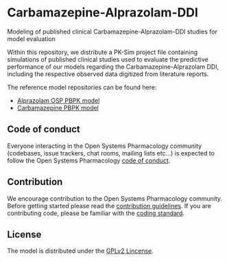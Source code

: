 # Carbamazepine-Alprazolam-DDI
Modeling of published clinical Carbamazepine-Alprazolam-DDI studies for model evaluation

Within this repository, we distribute a PK-Sim project file containing simulations of published clinical studies used to evaluate the predictive performance of our models regarding the Carbamazepine-Alprazolam DDI, including the respective observed data digitized from literature reports. 

The reference model repositories can be found here:

- [Alprazolam OSP PBPK model](https://github.com/Open-Systems-Pharmacology/Alprazolam-Model)
- [Carbamazepine PBPK model](https://github.com/Open-Systems-Pharmacology/Carbamazepine-Model)

## Code of conduct

Everyone interacting in the Open Systems Pharmacology community (codebases, issue trackers, chat rooms, mailing lists etc...) is expected to follow the Open Systems Pharmacology [code of conduct](https://github.com/Open-Systems-Pharmacology/Suite/blob/master/CODE_OF_CONDUCT.md#contributor-covenant-code-of-conduct).

## Contribution

We encourage contribution to the Open Systems Pharmacology community. Before getting started please read the [contribution guidelines](https://github.com/Open-Systems-Pharmacology/Suite/blob/master/CONTRIBUTING.md#ways-to-contribute). If you are contributing code, please be familiar with the [coding standard](https://github.com/Open-Systems-Pharmacology/Suite/blob/master/CODING_STANDARDS.md#visual-studio-settings).

## License

The model is distributed under the [GPLv2 Lincense](https://github.com/Open-Systems-Pharmacology/Suite/blob/develop/LICENSE).
